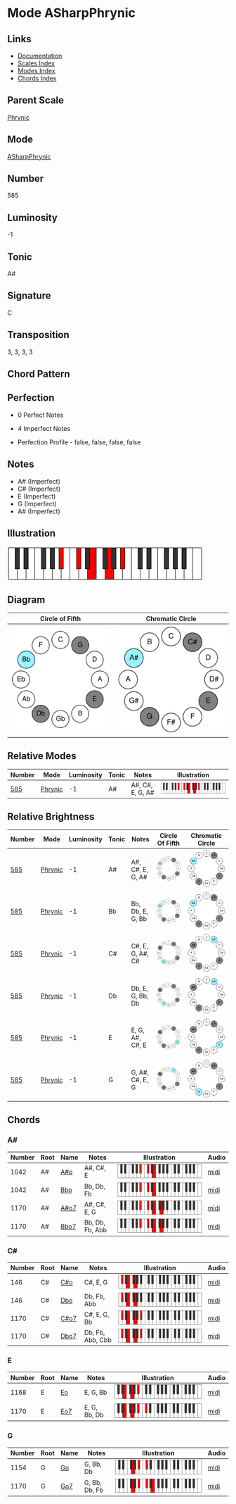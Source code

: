 # Mode ASharpPhrynic

## Links

- [Documentation](README.md)
- [Scales Index](Scales.md)
- [Modes Index](Modes.md)
- [Chords Index](Chords.md)

## Parent Scale

[Phrynic](ScalePhrynic.md)

## Mode

[ASharpPhrynic](ModeASharpPhrynic.md)

## Number

585

## Luminosity

-1

## Tonic

A#

## Signature

C

## Transposition

3, 3, 3, 3

## Chord Pattern



## Perfection

 - 0 Perfect Notes

 - 4 Imperfect Notes

 - Perfection Profile - false, false, false, false

## Notes

- A# (Imperfect)
- C# (Imperfect)
- E (Imperfect)
- G (Imperfect)
- A# (Imperfect)

## Illustration

![ASharpPhrynic](ModeASharpPhrynic.png)

## Diagram

| Circle of Fifth | Chromatic Circle |
|-----------------|------------------|
| ![ASharpPhrynic](CircleOfFifthModeASharpPhrynic.svg) | ![ASharpPhrynic](ChromaticCircleModeASharpPhrynic.svg) |
## Relative Modes

| Number | Mode | Luminosity | Tonic | Notes | Illustration |
|--------|------|------------|-------|-------|--------------|
| [585](https://ianring.com/musictheory/scales/585) | [Phrynic](ModePhrynic.md) | -1 | A# | A#, C#, E, G, A# | ![ASharpPhrynic](ModeASharpPhrynic.png) |
## Relative Brightness

| Number | Mode | Luminosity | Tonic | Notes | Circle Of Fifth | Chromatic Circle |
|--------|------|------------|-------|-------|-----------------|------------------|
| [585](https://ianring.com/musictheory/scales/585) | [Phrynic](ModePhrynic.md) | -1 | A# | A#, C#, E, G, A# | ![ASharpPhrynic](CircleOfFifthModeASharpPhrynic.svg) | ![ASharpPhrynic](ChromaticCircleModeASharpPhrynic.svg) |
| [585](https://ianring.com/musictheory/scales/585) | [Phrynic](ModePhrynic.md) | -1 | Bb | Bb, Db, E, G, Bb | ![BFlatPhrynic](CircleOfFifthModeBFlatPhrynic.svg) | ![BFlatPhrynic](ChromaticCircleModeBFlatPhrynic.svg) |
| [585](https://ianring.com/musictheory/scales/585) | [Phrynic](ModePhrynic.md) | -1 | C# | C#, E, G, A#, C# | ![CSharpPhrynic](CircleOfFifthModeCSharpPhrynic.svg) | ![CSharpPhrynic](ChromaticCircleModeCSharpPhrynic.svg) |
| [585](https://ianring.com/musictheory/scales/585) | [Phrynic](ModePhrynic.md) | -1 | Db | Db, E, G, Bb, Db | ![DFlatPhrynic](CircleOfFifthModeDFlatPhrynic.svg) | ![DFlatPhrynic](ChromaticCircleModeDFlatPhrynic.svg) |
| [585](https://ianring.com/musictheory/scales/585) | [Phrynic](ModePhrynic.md) | -1 | E | E, G, A#, C#, E | ![ENaturalPhrynic](CircleOfFifthModeENaturalPhrynic.svg) | ![ENaturalPhrynic](ChromaticCircleModeENaturalPhrynic.svg) |
| [585](https://ianring.com/musictheory/scales/585) | [Phrynic](ModePhrynic.md) | -1 | G | G, A#, C#, E, G | ![GNaturalPhrynic](CircleOfFifthModeGNaturalPhrynic.svg) | ![GNaturalPhrynic](ChromaticCircleModeGNaturalPhrynic.svg) |

## Chords

### A#

| Number | Root | Name | Notes | Illustration | Audio |
|--------|------|------|-------|--------------|-------|
| 1042 | A# | [A#o](ChordASharpDiminished.md) | A#, C#, E | ![A#o](ChordASharpDiminishedRootPosition.png) | [midi](ChordASharpDiminishedRootPosition.mid) |
| 1042 | A# | [Bbo](ChordBFlatDiminished.md) | Bb, Db, Fb | ![Bbo](ChordBFlatDiminishedRootPosition.png) | [midi](ChordBFlatDiminishedRootPosition.mid) |
| 1170 | A# | [A#o7](ChordASharpFullDiminishedSeventh.md) | A#, C#, E, G | ![A#o7](ChordASharpFullDiminishedSeventhRootPosition.png) | [midi](ChordASharpFullDiminishedSeventhRootPosition.mid) |
| 1170 | A# | [Bbo7](ChordBFlatFullDiminishedSeventh.md) | Bb, Db, Fb, Abb | ![Bbo7](ChordBFlatFullDiminishedSeventhRootPosition.png) | [midi](ChordBFlatFullDiminishedSeventhRootPosition.mid) |

### C#

| Number | Root | Name | Notes | Illustration | Audio |
|--------|------|------|-------|--------------|-------|
| 146 | C# | [C#o](ChordCSharpDiminished.md) | C#, E, G | ![C#o](ChordCSharpDiminishedRootPosition.png) | [midi](ChordCSharpDiminishedRootPosition.mid) |
| 146 | C# | [Dbo](ChordDFlatDiminished.md) | Db, Fb, Abb | ![Dbo](ChordDFlatDiminishedRootPosition.png) | [midi](ChordDFlatDiminishedRootPosition.mid) |
| 1170 | C# | [C#o7](ChordCSharpFullDiminishedSeventh.md) | C#, E, G, Bb | ![C#o7](ChordCSharpFullDiminishedSeventhRootPosition.png) | [midi](ChordCSharpFullDiminishedSeventhRootPosition.mid) |
| 1170 | C# | [Dbo7](ChordDFlatFullDiminishedSeventh.md) | Db, Fb, Abb, Cbb | ![Dbo7](ChordDFlatFullDiminishedSeventhRootPosition.png) | [midi](ChordDFlatFullDiminishedSeventhRootPosition.mid) |

### E

| Number | Root | Name | Notes | Illustration | Audio |
|--------|------|------|-------|--------------|-------|
| 1168 | E | [Eo](ChordENaturalDiminished.md) | E, G, Bb | ![Eo](ChordENaturalDiminishedRootPosition.png) | [midi](ChordENaturalDiminishedRootPosition.mid) |
| 1170 | E | [Eo7](ChordENaturalFullDiminishedSeventh.md) | E, G, Bb, Db | ![Eo7](ChordENaturalFullDiminishedSeventhRootPosition.png) | [midi](ChordENaturalFullDiminishedSeventhRootPosition.mid) |

### G

| Number | Root | Name | Notes | Illustration | Audio |
|--------|------|------|-------|--------------|-------|
| 1154 | G | [Go](ChordGNaturalDiminished.md) | G, Bb, Db | ![Go](ChordGNaturalDiminishedRootPosition.png) | [midi](ChordGNaturalDiminishedRootPosition.mid) |
| 1170 | G | [Go7](ChordGNaturalFullDiminishedSeventh.md) | G, Bb, Db, Fb | ![Go7](ChordGNaturalFullDiminishedSeventhRootPosition.png) | [midi](ChordGNaturalFullDiminishedSeventhRootPosition.mid) |

